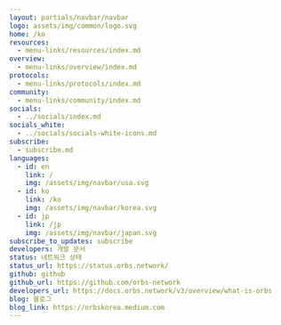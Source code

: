 ```yaml
---
layout: partials/navbar/navbar
logo: assets/img/common/logo.svg
home: /ko
resources:
  - menu-links/resources/index.md
overview:
  - menu-links/overview/index.md
protocols:
  - menu-links/protocols/index.md
community:
  - menu-links/community/index.md
socials:
  - ../socials/index.md
socials_white:
  - ../socials/socials-white-icons.md
subscribe:
  - subscribe.md
languages:
  - id: en
    link: /
    img: /assets/img/navbar/usa.svg
  - id: ko
    link: /ko
    img: /assets/img/navbar/korea.svg
  - id: jp
    link: /jp
    img: /assets/img/navbar/japan.svg
subscribe_to_updates: subscribe
developers: 개발 문서
status: 네트워크 상태
status_url: https://status.orbs.network/
github: github
github_url: https://github.com/orbs-network
developers_url: https://docs.orbs.network/v3/overview/what-is-orbs
blog: 블로그
blog_link: https://orbskorea.medium.com
---
```

